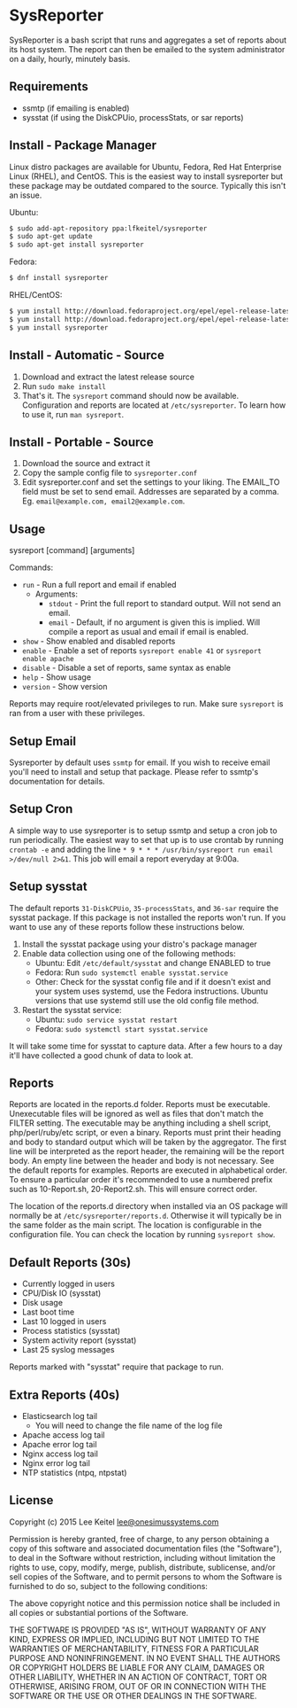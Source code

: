 SysReporter
===========

SysReporter is a bash script that runs and aggregates a set of reports about its host system. The report can then be emailed to the system administrator on a daily, hourly, minutely basis.

Requirements
------------

* ssmtp (if emailing is enabled)
* sysstat (if using the DiskCPUio, processStats, or sar reports)

Install - Package Manager
-------------------------

Linux distro packages are available for Ubuntu, Fedora, Red Hat Enterprise Linux (RHEL), and CentOS. This is the easiest way to install sysreporter but these package may be outdated compared to the source. Typically this isn't an issue.

Ubuntu:

```bash
$ sudo add-apt-repository ppa:lfkeitel/sysreporter
$ sudo apt-get update
$ sudo apt-get install sysreporter
```

Fedora:

```bash
$ dnf install sysreporter
```

RHEL/CentOS:

```bash
$ yum install http://download.fedoraproject.org/epel/epel-release-latest-7.noarch.rpm  For RHEL/CentOS 7 (if EPEL is not already installed)
$ yum install http://download.fedoraproject.org/epel/epel-release-latest-6.noarch.rpm  For RHEL/CentOS 6 (if EPEL is not already installed)
$ yum install sysreporter
```

Install - Automatic - Source
----------------------------

1. Download and extract the latest release source
2. Run `sudo make install`
3. That's it. The `sysreport` command should now be available. Configuration and reports are located at `/etc/sysreporter`. To learn how to use it, run `man sysreport`.

Install - Portable - Source
---------------------------

1. Download the source and extract it
2. Copy the sample config file to `sysreporter.conf`
3. Edit sysreporter.conf and set the settings to your liking. The EMAIL_TO field must be set to send email. Addresses are separated by a comma. Eg. `email@example.com, email2@example.com`.

Usage
-----

sysreport [command] [arguments]

Commands:

- `run` - Run a full report and email if enabled
	- Arguments:
		- `stdout` - Print the full report to standard output. Will not send an email.
		- `email` - Default, if no argument is given this is implied. Will compile a report as usual and email if email is enabled.
- `show` - Show enabled and disabled reports
- `enable` - Enable a set of reports `sysreport enable 41` or `sysreport enable apache`
- `disable` - Disable a set of reports, same syntax as enable
- `help` - Show usage
- `version` - Show version

Reports may require root/elevated privileges to run. Make sure `sysreport` is ran from a user with these privileges.

Setup Email
-----------

Sysreporter by default uses `ssmtp` for email. If you wish to receive email you'll need to install and setup that package. Please refer to ssmtp's documentation for details.

Setup Cron
----------

A simple way to use sysreporter is to setup ssmtp and setup a cron job to run periodically. The easiest way to set that up is to use crontab by running `crontab -e` and adding the line `* 9 * * * /usr/bin/sysreport run email >/dev/null 2>&1`. This job will email a report everyday at 9:00a.

Setup sysstat
-------------

The default reports `31-DiskCPUio`, `35-processStats`, and `36-sar` require the sysstat package. If this package is not installed the reports won't run. If you want to use any of these reports follow these instructions below.

1. Install the sysstat package using your distro's package manager
2. Enable data collection using one of the following methods:
	- Ubuntu: Edit `/etc/default/sysstat` and change ENABLED to true
	- Fedora: Run `sudo systemctl enable sysstat.service`
	- Other: Check for the sysstat config file and if it doesn't exist and your system uses systemd, use the Fedora instructions. Ubuntu versions that use systemd still use the old config file method.
3. Restart the sysstat service:
	- Ubuntu: `sudo service sysstat restart`
	- Fedora: `sudo systemctl start sysstat.service`

It will take some time for sysstat to capture data. After a few hours to a day it'll have collected a good chunk of data to look at.

Reports
-------

Reports are located in the reports.d folder. Reports must be executable. Unexecutable files will be ignored as well as files that don't match the FILTER setting. The executable may be anything including a shell script, php/perl/ruby/etc script, or even a binary. Reports must print their heading and body to standard output which will be taken by the aggregator. The first line will be interpreted as the report header, the remaining will be the report body. An empty line between the header and body is not necessary. See the default reports for examples. Reports are executed in alphabetical order. To ensure a particular order it's recommended to use a numbered prefix such as 10-Report.sh, 20-Report2.sh. This will ensure correct order.

The location of the reports.d directory when installed via an OS package will normally be at `/etc/sysreporter/reports.d`. Otherwise it will typically be in the same folder as the main script. The location is configurable in the configuration file. You can check the location by running `sysreport show`.

Default Reports (30s)
---------------------

* Currently logged in users
* CPU/Disk IO (sysstat)
* Disk usage
* Last boot time
* Last 10 logged in users
* Process statistics (sysstat)
* System activity report (sysstat)
* Last 25 syslog messages

Reports marked with "sysstat" require that package to run.

Extra Reports (40s)
-------------------

* Elasticsearch log tail
	- You will need to change the file name of the log file
* Apache access log tail
* Apache error log tail
* Nginx access log tail
* Nginx error log tail
* NTP statistics (ntpq, ntpstat)

License
-------

Copyright (c) 2015 Lee Keitel <lee@onesimussystems.com>

Permission is hereby granted, free of charge, to any person obtaining a copy
of this software and associated documentation files (the "Software"), to deal
in the Software without restriction, including without limitation the rights
to use, copy, modify, merge, publish, distribute, sublicense, and/or sell
copies of the Software, and to permit persons to whom the Software is
furnished to do so, subject to the following conditions:

The above copyright notice and this permission notice shall be included in
all copies or substantial portions of the Software.

THE SOFTWARE IS PROVIDED "AS IS", WITHOUT WARRANTY OF ANY KIND, EXPRESS OR
IMPLIED, INCLUDING BUT NOT LIMITED TO THE WARRANTIES OF MERCHANTABILITY,
FITNESS FOR A PARTICULAR PURPOSE AND NONINFRINGEMENT.  IN NO EVENT SHALL THE
AUTHORS OR COPYRIGHT HOLDERS BE LIABLE FOR ANY CLAIM, DAMAGES OR OTHER
LIABILITY, WHETHER IN AN ACTION OF CONTRACT, TORT OR OTHERWISE, ARISING FROM,
OUT OF OR IN CONNECTION WITH THE SOFTWARE OR THE USE OR OTHER DEALINGS IN
THE SOFTWARE.
